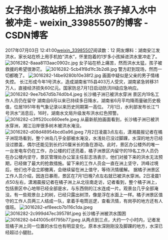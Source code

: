 # 女子抱小孩站桥上拍洪水 孩子掉入水中被冲走 - weixin_33985507的博客 - CSDN博客
2017年07月03日 12:41:00[weixin_33985507](https://me.csdn.net/weixin_33985507)阅读数：12
网友爆料：湖南安江发洪水，家长站在桥上用手机拍“洪水”，怀里抱着的1岁多小孩掉进洪水里冲走了。
![3016282-8aaa8113aac0902c.jpg](https://upload-images.jianshu.io/upload_images/3016282-8aaa8113aac0902c.jpg)
女子站在桥上痛苦，然而洪水太猛，孩子被救援的希望很渺茫。
![3016282-5cb41f8d1fc3b2d8.jpg](https://upload-images.jianshu.io/upload_images/3016282-5cb41f8d1fc3b2d8.jpg)
警方赶到现场，然而一切都晚了。
![3016282-14be9280b10e38f2.jpg](https://upload-images.jianshu.io/upload_images/3016282-14be9280b10e38f2.jpg)
画面中疑似是父亲的男子情绪失控。
长江形成今年1号洪水，造成湖南省115县403万人受灾，湖南紧急转移31万人，直接经济损失60亿元。国家防总7月1日启动防汛Ⅲ级应急响应。
![3016282-9ee7b67d5b74d0b4.jpeg](https://upload-images.jianshu.io/upload_images/3016282-9ee7b67d5b74d0b4.jpeg)
长沙橘子洲已被洪水穿洲 景区内19名工作人员仍在留守
湖南自6月以来已持续多日降水，湖南省6月平均降雨量破历史极值，位居1951年有气象记录以来历史同期第一高位。
7月1日，水利部发布长江“1号洪水”消息后，16时，湖南水文局升级发布洪水红色预警。
![3016282-c3ff520cc660eefe.jpeg](https://upload-images.jianshu.io/upload_images/3016282-c3ff520cc660eefe.jpeg)
从最新航拍画面看到，长沙橘子洲已被洪水穿洲，湘江沿岸很多树木被洪水淹没。
![3016282-d08d48954bcd0a96.jpeg](https://upload-images.jianshu.io/upload_images/3016282-d08d48954bcd0a96.jpeg)
7月2日凌晨3点左右，潇湘晨报记者在橘子洲现场看到，整个洲岛几乎全部被水淹没，水浅处已没过脚踝，水深的地方已经没过膝盖，偶尔还能见到长约20厘米长的鱼在游动。此时，景区办公楼外的唯一一台发电车仍在工作，办公楼的灯还亮着，橘子洲景区内留守的19名工作人员仍在办公楼内坚守，景区管理处办公室主任彭志浩表示，他们对接下来的洪水无法预期，已经做了最大的抢救措施。留下来的工作人员会一直在洲上坚守，洪峰过境后，他们也不会立即撤离，会继续留在洲上值守，等待汛情缓解。
据橘子洲景区工作人员介绍，因连日暴雨，景区在7月1日晚7点左右就已被洪水穿洲。2日凌晨1点50左右，潇湘晨报记者在橘子洲上从北往南走访，记者看到，整个橘子洲上，包括景区中心地带已经全部是水，与东西侧的江水连成一片。观景台几乎全部淹没。有一些观景台上的树，已经只露出树顶，像是浮在水面上一样。橘子洲景区值守的工作人员两三人结成一队，拿着手电筒巡逻，查看汛情，有岗亭的地方还有人值班。
![3016282-ef8eecb7b116c1da.jpeg](https://upload-images.jianshu.io/upload_images/3016282-ef8eecb7b116c1da.jpeg)
![3016282-2c999d47ec39578f.jpeg](https://upload-images.jianshu.io/upload_images/3016282-2c999d47ec39578f.jpeg)
长沙橘子洲被洪水围困
![3016282-b441005c6f795b77.jpeg](https://upload-images.jianshu.io/upload_images/3016282-b441005c6f795b77.jpeg)
从两点到三点，大约一个小时内，记者发现橘子洲上同一位置的水位也有明显变化。原本水深刚刚没及脚踝的地方，水深已经超过小腿肚。

